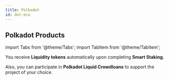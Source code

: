 ```yaml
---
title: Polkadot
id: dot-eco
---
```


## Polkadot Products

import Tabs from '@theme/Tabs';
import TabItem from '@theme/TabItem';

<Tabs>
  <TabItem value="Smart Staking" label="Smart Staking" default>
  </TabItem>
  <TabItem value="Liquid Staking" label="Liquid Staking">
  You receive <strong>Liquidity tokens</strong> automatically upon completing <strong>Smart Staking</strong>.
  </TabItem>
</Tabs>

Also, you can participate in **Polkadot Liquid Crowdloans** to support the project of your choice. 